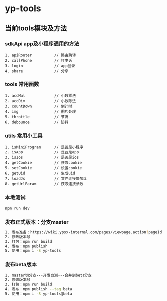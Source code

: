 # yp-tools

## 当前tools模块及方法

### sdkApi app及小程序通用的方法

```javscript
1. apiRouter          // 路由跳转
2. callPhone          // 打电话
3. login              // app登录
4. share              // 分享
```

### tools 常用函数

```javscript
1. accMul             // 小数乘法
2. accDiv             // 小数除法
3. countDown          // 倒计时
4. img                // 图片处理
5. throttle           // 节流
6. debounce           // 防抖
```

### utils 常用小工具

```javscript
1. isMiniProgram      // 是否是小程序
2. isApp              // 是否是app
3. isIos              // 是否是ios
4. getCookie          // 获取cookie
5. setCookie          // 设置cookie
6. getUid             // 生成uid
7. loadJs             // 文件连接懒加载
8. getUrlParam        // 获取连接参数
```

### 本地测试

``` bash
npm run dev
```

### 发布正式版本：分支master

``` bash
1. 发布准备：https://wiki.ypsx-internal.com/pages/viewpage.action?pageId=15368399
2. 修改版本号
3. 打包：npm run build
4. 发布：npm publish
5. 使用：npm i -S yp-tools
```

### 发布beta版本

``` bash
1. master切分支---开发自测---合并到beta分支
2. 修改版本号
3. 打包：npm run build
4. 发布：npm publish --tag beta
5. 使用：npm i -S yp-tools@beta
```
